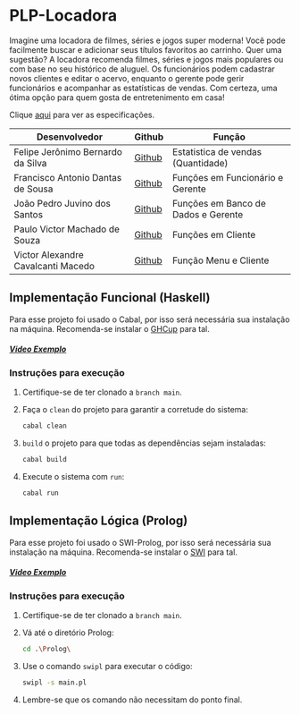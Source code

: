 # PLP-Locadora

Imagine uma locadora de filmes, séries e jogos super moderna! Você pode facilmente buscar e adicionar seus títulos favoritos ao carrinho. Quer uma sugestão? A locadora recomenda filmes, séries e jogos mais populares ou com base no seu histórico de aluguel. Os funcionários podem cadastrar novos clientes e editar o acervo, enquanto o gerente pode gerir funcionários e acompanhar as estatísticas de vendas. Com certeza, uma ótima opção para quem gosta de entretenimento em casa!

Clique [aqui](https://docs.google.com/document/d/1Hd8hqg1ZLk40Qy2-A8kXrYkZBt3Vb7vGPT5a1jN4DLM/edit?usp=sharing) para ver as especificações.

| Desenvolvedor                           | Github                                  | Função                         |
| -------------------------------------- | --------------------------------------- | ------------------------------|
|Felipe Jerônimo Bernardo da Silva | [Github](https://github.com/FelipeJer)| Estatistica de vendas (Quantidade)
| Francisco Antonio Dantas de Sousa      | [Github](https://github.com/franciscodantas) | Funções em Funcionário e Gerente |
| João Pedro Juvino dos Santos           | [Github](https://github.com/joao-juvino) | Funções em Banco de Dados e Gerente |
| Paulo Victor Machado de Souza          | [Github](https://github.com/paulo-vms)  | Funções em Cliente             |
| Victor Alexandre Cavalcanti Macedo     | [Github](https://github.com/AlexWasHeree) | Função Menu e Cliente              |

## Implementação Funcional (Haskell)

Para esse projeto foi usado o Cabal, por isso será necessária sua instalação na máquina. Recomenda-se instalar o [GHCup](https://www.haskell.org/ghcup/) para tal.

##### [Video Exemplo](https://youtu.be/r0mzOcGGWSw)

### Instruções para execução

1. Certifique-se de ter clonado a `branch main`.
2. Faça o `clean` do projeto para garantir a corretude do sistema:

   ```sh
   cabal clean
    ```
2. `build` o projeto para que todas as dependências sejam instaladas:

    ```sh
    cabal build
    ```
3. Execute o sistema com `run`:

    ```sh
    cabal run
    ```
    
## Implementação Lógica (Prolog)

Para esse projeto foi usado o SWI-Prolog, por isso será necessária sua instalação na máquina. Recomenda-se instalar o [SWI](https://www.swi-prolog.org) para tal.

##### [Video Exemplo](https://youtu.be/xB7VKc5A_IM)

### Instruções para execução

1. Certifique-se de ter clonado a `branch main`.
2. Vá até o diretório Prolog:

   ```sh
   cd .\Prolog\
    ```
2. Use o comando `swipl` para executar o código:

    ```sh
    swipl -s main.pl
    ```
3. Lembre-se que os comando não necessitam do ponto final.
